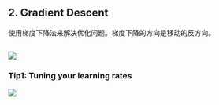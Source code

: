 ## 2. Gradient Descent

使用梯度下降法来解决优化问题。梯度下降的方向是移动的反方向。

![](https://github.com/steveLauwh/DeepLearning-notes/raw/master/Hung-yi%20Lee%20Machine%20Learning%20Notes/image/2.1.PNG)
---

### Tip1: Tuning your learning rates

![](https://github.com/steveLauwh/DeepLearning-notes/raw/master/Hung-yi%20Lee%20Machine%20Learning%20Notes/image/2.2.PNG)




